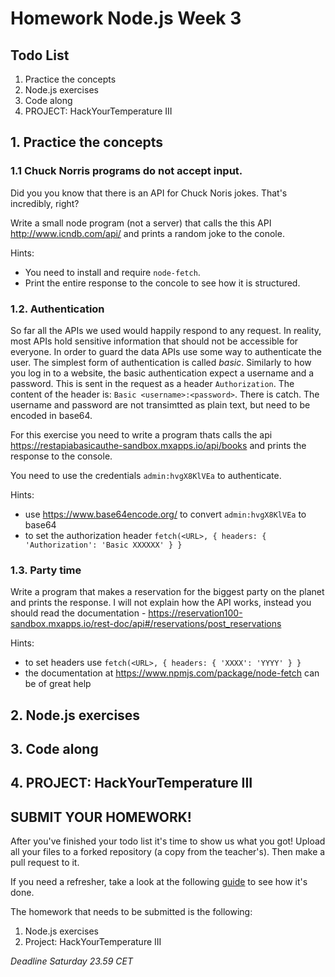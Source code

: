 # Homework Node.js Week 3

## Todo List

1. Practice the concepts
2. Node.js exercises
3. Code along
4. PROJECT: HackYourTemperature III

## 1. Practice the concepts

### 1.1 Chuck Norris programs do not accept input.

Did you you know that there is an API for Chuck Noris jokes. That's incredibly, right?

Write a small node program (not a server) that calls the this API http://www.icndb.com/api/ and prints a random joke to the conole.

Hints:  
* You need to install and require `node-fetch`. 
* Print the entire response to the concole to see how it is structured. 

### 1.2. Authentication

So far all the APIs we used would happily respond to any request. In reality, most APIs hold sensitive information that should not be accessible for everyone. In order to guard the data APIs use some way to authenticate the user. The simplest form of authentication is called *basic*. Similarly to how you log in to a website, the basic authentication expect a username and a password. This is sent in the request as a header `Authorization`. The content of the header is: `Basic <username>:<password>`. There is catch. The username and password are not transimtted as plain text, but need to be encoded in base64.

For this exercise you need to write a program thats calls the api https://restapiabasicauthe-sandbox.mxapps.io/api/books and prints the response to the console.

You need to use the credentials `admin:hvgX8KlVEa` to authenticate.

Hints:  
* use https://www.base64encode.org/ to convert `admin:hvgX8KlVEa` to base64
* to set the authorization header `fetch(<URL>, { headers: { 'Authorization': 'Basic XXXXXX' } }`

### 1.3. Party time

Write a program that makes a reservation for the biggest party on the planet and prints the response. I will not explain how the API works, instead you should read the documentation - https://reservation100-sandbox.mxapps.io/rest-doc/api#/reservations/post_reservations

Hints:
* to set headers use `fetch(<URL>, { headers: { 'XXXX': 'YYYY' } }`
* the documentation at https://www.npmjs.com/package/node-fetch can be of great help

## 2. Node.js exercises

## 3. Code along

## 4. PROJECT: HackYourTemperature III

## **SUBMIT YOUR HOMEWORK!**

After you've finished your todo list it's time to show us what you got! Upload all your files to a forked repository (a copy from the teacher's). Then make a pull request to it.

If you need a refresher, take a look at the following [guide](../hand-in-homework-guide.md) to see how it's done.

The homework that needs to be submitted is the following:

1. Node.js exercises
2. Project: HackYourTemperature III

_Deadline Saturday 23.59 CET_
